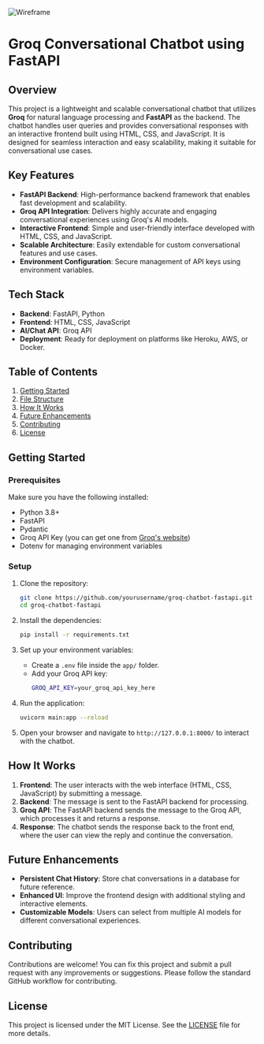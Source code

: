 ![Wireframe](frontend/img/wirefram.png)

# Groq Conversational Chatbot using FastAPI

## Overview
This project is a lightweight and scalable conversational chatbot that utilizes **Groq** for natural language processing and **FastAPI** as the backend. The chatbot handles user queries and provides conversational responses with an interactive frontend built using HTML, CSS, and JavaScript. It is designed for seamless interaction and easy scalability, making it suitable for conversational use cases.

## Key Features
- **FastAPI Backend**: High-performance backend framework that enables fast development and scalability.
- **Groq API Integration**: Delivers highly accurate and engaging conversational experiences using Groq's AI models.
- **Interactive Frontend**: Simple and user-friendly interface developed with HTML, CSS, and JavaScript.
- **Scalable Architecture**: Easily extendable for custom conversational features and use cases.
- **Environment Configuration**: Secure management of API keys using environment variables.

## Tech Stack
- **Backend**: FastAPI, Python
- **Frontend**: HTML, CSS, JavaScript
- **AI/Chat API**: Groq API
- **Deployment**: Ready for deployment on platforms like Heroku, AWS, or Docker.

## Table of Contents
1. [Getting Started](#getting-started)
2. [File Structure](#file-structure)
3. [How It Works](#how-it-works)
4. [Future Enhancements](#future-enhancements)
5. [Contributing](#contributing)
6. [License](#license)

## Getting Started

### Prerequisites
Make sure you have the following installed:
- Python 3.8+
- FastAPI
- Pydantic
- Groq API Key (you can get one from [Groq's website](https://groq.com))
- Dotenv for managing environment variables

### Setup

1. Clone the repository:
    ```bash
    git clone https://github.com/yourusername/groq-chatbot-fastapi.git
    cd groq-chatbot-fastapi
    ```

2. Install the dependencies:
    ```bash
    pip install -r requirements.txt
    ```

3. Set up your environment variables:
   - Create a `.env` file inside the `app/` folder.
   - Add your Groq API key:
     ```bash
     GROQ_API_KEY=your_groq_api_key_here
     ```

4. Run the application:
    ```bash
    uvicorn main:app --reload
    ```

5. Open your browser and navigate to `http://127.0.0.1:8000/` to interact with the chatbot.

## How It Works
1. **Frontend**: The user interacts with the web interface (HTML, CSS, JavaScript) by submitting a message.
2. **Backend**: The message is sent to the FastAPI backend for processing.
3. **Groq API**: The FastAPI backend sends the message to the Groq API, which processes it and returns a response.
4. **Response**: The chatbot sends the response back to the front end, where the user can view the reply and continue the conversation.

## Future Enhancements
- **Persistent Chat History**: Store chat conversations in a database for future reference.
- **Enhanced UI**: Improve the frontend design with additional styling and interactive elements.
- **Customizable Models**: Users can select from multiple AI models for different conversational experiences.

## Contributing
Contributions are welcome! You can fix this project and submit a pull request with any improvements or suggestions. Please follow the standard GitHub workflow for contributing.

## License
This project is licensed under the MIT License. See the [LICENSE](LICENSE) file for more details.
